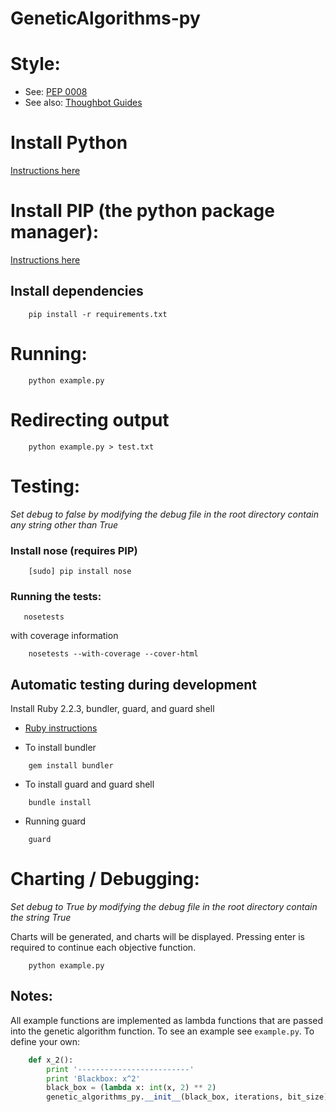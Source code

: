 # GeneticAlgorithms-py

# Style:
  - See: [PEP 0008](https://www.python.org/dev/peps/pep-0008/)
  - See also: [Thoughbot Guides](https://github.com/thoughtbot/guides)

# Install Python

[Instructions here](https://www.python.org/)

# Install PIP (the python package manager):

[Instructions here](https://pip.pypa.io/en/stable/installing/)

## Install dependencies

```shell
    pip install -r requirements.txt
```

# Running:

```shell
    python example.py
```
# Redirecting output
```shell
    python example.py > test.txt
```

# Testing:

*Set debug to false by modifying the debug file in the root directory contain
any string other than True*

### Install nose (requires PIP)

```shell
    [sudo] pip install nose
```
### Running the tests:

```shell
   nosetests
```

with coverage information

```shell
    nosetests --with-coverage --cover-html
```

## Automatic testing during development

Install Ruby 2.2.3, bundler, guard, and guard shell

- [Ruby instructions](https://www.ruby-lang.org/en/)

- To install bundler
```shell
    gem install bundler
```

- To install guard and guard shell
```shell
    bundle install
```

- Running guard
```
    guard
```
# Charting / Debugging:

*Set debug to True by modifying the debug file in the root directory contain
the string True*

Charts will be generated, and charts will be displayed. Pressing enter is
required to continue each objective function.

```shell
    python example.py
```

## Notes:

All example functions are implemented as lambda functions that are passed into the genetic algorithm function. To see an example see `example.py`. To define your own:

```python
    def x_2():
        print '-------------------------'
        print 'Blackbox: x^2'
        black_box = (lambda x: int(x, 2) ** 2)
        genetic_algorithms_py.__init__(black_box, iterations, bit_size)
````

